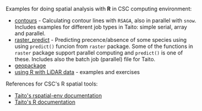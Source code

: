 Examples for doing spatial analysis with **R** in CSC computing environment:
* [contours](contours) - Calculating contour lines with `RSAGA`, also in parallel with `snow`. Includes examples for different job types in Taito: simple serial, array and parallel.
* [raster_predict](raster_predict) - Predicting precence/absence of some species using using `predict()` funcion from `raster` package. Some of the functions in `raster` package support parallel computing and `predict()` is one of these. Includes also the batch job (parallel) file for Taito.
* [geopackage](geopackage)
* [using R with LiDAR data](R_LiDAR) - examples and exercises

References for CSC's R spatial tools:
* [Taito's rspatial-env documentation](https://research.csc.fi/-/rspatial-env)
* [Taito's R documentation](https://research.csc.fi/-/r)
